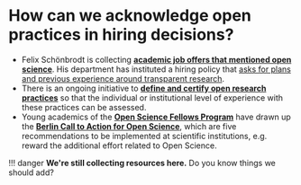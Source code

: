 # How can we acknowledge open practices in hiring decisions?

* Felix Schönbrodt is collecting [**academic job offers that mentioned open science**](https://osf.io/7jbnt/). His department has instituted a hiring policy that [asks for plans and previous experience around transparent research](http://www.nicebread.de/open-science-hiring-policy-lmu/).
* There is an ongoing initiative to [**define and certify open research practices**](https://docs.google.com/document/d/1ty43Syw0Flkh8ncjW8MZArIkvYe8hLwwhLlIwbtSk_Y/edit) so that the individual or institutional level of experience with these practices can be assessed.
* Young academics of the [**Open Science Fellows Program**](https://en.wikiversity.org/wiki/Wikimedia_Deutschland/Open_Science_Fellows_Program) have drawn up the [**Berlin Call to Action for Open Science**](https://en.wikiversity.org/wiki/Wikimedia_Deutschland/Open_Science_Fellows_Program/Berlin_Call_to_Action), which are five recommendations to be implemented at scientific institutions, e.g. reward the additional effort related to Open Science. 


!!! danger
    **We're still collecting resources here.** Do you know things we should add?

